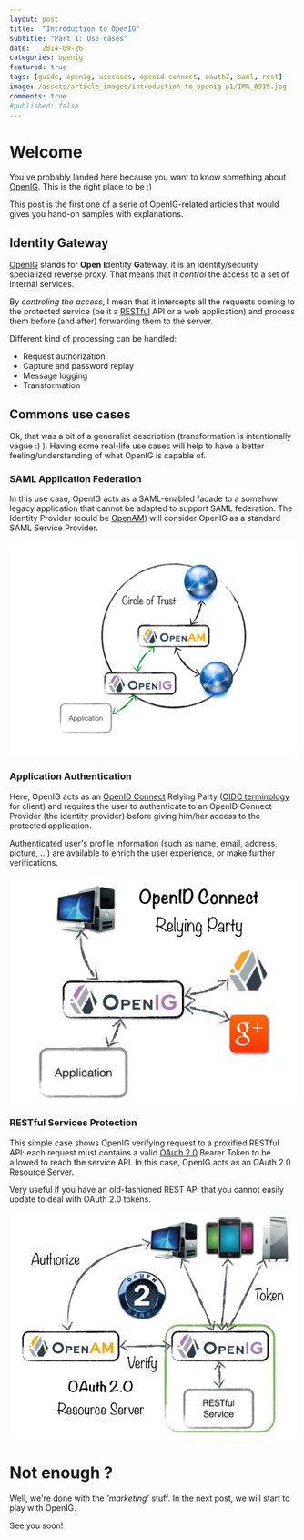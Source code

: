 ```yaml
---
layout: post
title:  "Introduction to OpenIG"
subtitle: "Part 1: Use cases"
date:   2014-09-26
categories: openig
featured: true
tags: [guide, openig, usecases, openid-connect, oauth2, saml, rest]
image: /assets/article_images/introduction-to-openig-p1/IMG_0919.jpg
comments: true
#published: false
---
```


# Welcome

You've probably landed here because you want to know something about [OpenIG][openig].
This is the right place to be :)

This post is the first one of a serie of OpenIG-related articles that would
gives you hand-on samples with explanations.

<!-- more -->

## Identity Gateway

[OpenIG][openig] stands for **Open** **I**dentity **G**ateway, it is an identity/security specialized
reverse proxy. That means that it *control* the access to a set of internal services.

By *controling the access*, I mean that it intercepts all the requests coming to the
protected service (be it a [RESTful][restful] API or a web application) and process them
before (and after) forwarding them to the server.

Different kind of processing can be handled:

 * Request authorization
 * Capture and password replay
 * Message logging
 * Transformation

## Commons use cases

Ok, that was a bit of a generalist description (transformation is intentionally
vague :) ). Having some real-life use cases will help to have a better
feeling/understanding of what OpenIG is capable of.

### SAML Application Federation

In this use case, OpenIG acts as a SAML-enabled facade to a somehow legacy
application that cannot be adapted to support SAML federation. The Identity
Provider (could be [OpenAM][openam]) will consider OpenIG as a standard SAML
Service Provider.

![SAML CoT with OpenIG used as a facade to a legacy application](/assets/article_images/introduction-to-openig-p1/circle-of-trust.jpg)

### Application Authentication

Here, OpenIG acts as an [OpenID Connect][oidc] Relying Party ([OIDC terminology][oidc-term]
 for client) and requires the user to authenticate to an OpenID Connect Provider
 (the identity provider) before giving him/her access to the protected application.

Authenticated user's profile information (such as name, email, address, picture, ...)
are available to enrich the user experience, or make further verifications.

![OpenID Connect - OpenIG Relying Party](/assets/article_images/introduction-to-openig-p1/openid-connect.jpg)

### RESTful Services Protection

This simple case shows OpenIG verifying request to a proxified RESTful API: each
request must contains a valid [OAuth 2.0][oauth2] Bearer Token to be allowed to
reach the service API. In this case, OpenIG acts as an OAuth 2.0 Resource Server.

Very useful if you have an old-fashioned REST API that you cannot easily update
to deal with OAuth 2.0 tokens.

![OAuth 2.0 - OpenIG ResourceServer](/assets/article_images/introduction-to-openig-p1/oauth2.jpg)

# Not enough ?

Well, we're done with the *'marketing'* stuff.
In the next post, we will start to play with OpenIG.

See you soon!

[openig]:       http://openig.forgerock.org
[openam]:       http://openam.forgerock.org
[oidc]:         http://openid.net/connect/
[oidc-term]:    http://openid.net/specs/openid-connect-core-1_0.html#Terminology
[oauth2]:       http://tools.ietf.org/html/rfc6749
[restful]:      http://en.wikipedia.org/wiki/Representational_state_transfer
